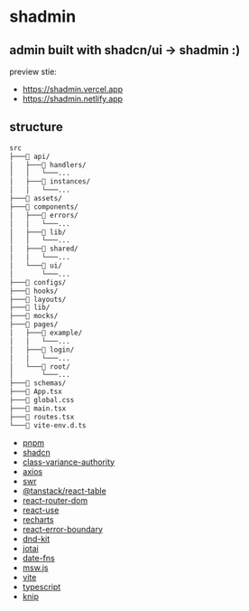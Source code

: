 # shadmin

## admin built with shadcn/ui -> shadmin :)

preview stie: 
- https://shadmin.vercel.app
- https://shadmin.netlify.app

## structure

```bash
src
├───📁 api/
│   ├───📁 handlers/
│   │   └───...
│   ├───📁 instances/
│   │   └───...
├───📁 assets/
├───📁 components/
│   ├───📁 errors/
│   │   └───...
│   ├───📁 lib/
│   │   └───...
│   ├───📁 shared/
│   │   └───...
│   └───📁 ui/
│       └───...
├───📁 configs/
├───📁 hooks/
├───📁 layouts/
├───📁 lib/
├───📁 mocks/
├───📁 pages/
│   ├───📁 example/
│   │   └───...
│   ├───📁 login/
│   │   └───...
│   └───📁 root/
│       └───...
├───📁 schemas/
├───📄 App.tsx
├───📄 global.css
├───📄 main.tsx
├───📄 routes.tsx
└───📄 vite-env.d.ts


```

- [pnpm](https://pnpm.io/)
- [shadcn](https://ui.shadcn.com/)
- [class-variance-authority](https://cva.style/docs)
- [axios](https://github.com/axios/axios)
- [swr](https://swr.vercel.app/)
- [@tanstack/react-table](https://tanstack.com/table/latest)
- [react-router-dom](https://reactrouter.com/en/main)
- [react-use](https://github.com/streamich/react-use)
- [recharts](https://recharts.org/)
- [react-error-boundary](https://github.com/bvaughn/react-error-boundary)
- [dnd-kit](https://dndkit.com/)
- [jotai](https://jotai.org/)
- [date-fns](https://date-fns.org/)
- [msw.js](https://mswjs.io/)
- [vite](https://vitejs.dev/)
- [typescript](https://www.typescriptlang.org/)
- [knip](https://knip.dev/) 
